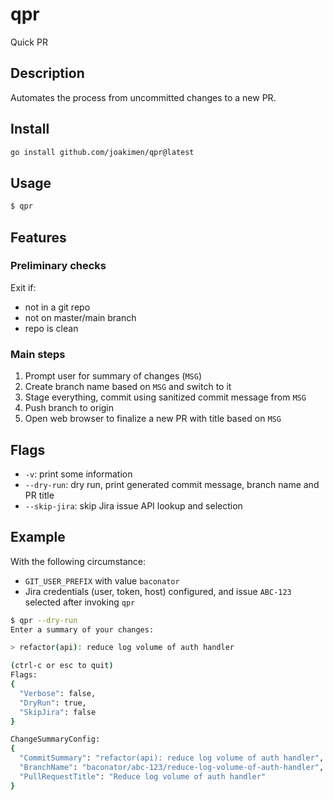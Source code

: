 # qpr

Quick PR

## Description

Automates the process from uncommitted changes to a new PR.

## Install

```bash
go install github.com/joakimen/qpr@latest
```

## Usage

```bash
$ qpr
```

## Features

### Preliminary checks

Exit if:
- not in a git repo
- not on master/main branch
- repo is clean

### Main steps

1. Prompt user for summary of changes (`MSG`)
2. Create branch name based on `MSG` and switch to it
3. Stage everything, commit using sanitized commit message from `MSG`
4. Push branch to origin
5. Open web browser to finalize a new PR with title based on `MSG`

## Flags

- `-v`: print some information
- `--dry-run`: dry run, print generated commit message, branch name and PR title
- `--skip-jira`: skip Jira issue API lookup and selection

## Example

With the following circumstance:
- `GIT_USER_PREFIX` with value `baconator`
- Jira credentials (user, token, host) configured, and issue `ABC-123` selected after invoking `qpr`

```bash
$ qpr --dry-run
Enter a summary of your changes:

> refactor(api): reduce log volume of auth handler

(ctrl-c or esc to quit)
Flags:
{
  "Verbose": false,
  "DryRun": true,
  "SkipJira": false
}

ChangeSummaryConfig:
{
  "CommitSummary": "refactor(api): reduce log volume of auth handler",
  "BranchName": "baconator/abc-123/reduce-log-volume-of-auth-handler",
  "PullRequestTitle": "Reduce log volume of auth handler"
}
```